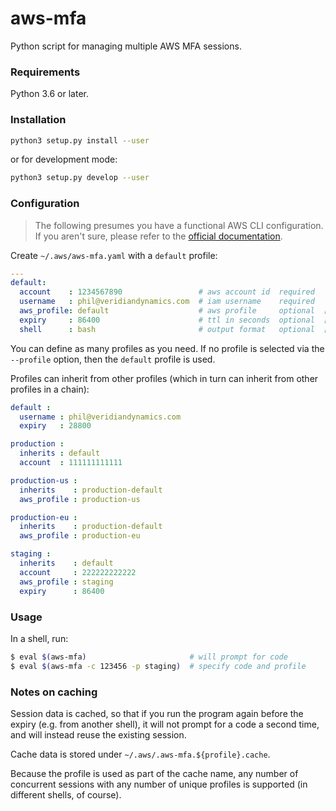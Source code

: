 # aws-mfa
Python script for managing multiple AWS MFA sessions.

### Requirements
Python 3.6 or later.

### Installation
```bash
python3 setup.py install --user
```

or for development mode:

```bash
python3 setup.py develop --user
```

### Configuration
> The following presumes you have a functional AWS CLI configuration. If you aren't
sure, please refer to the [official documentation][cli-getting-started].


Create `~/.aws/aws-mfa.yaml` with a `default` profile:

```yaml
---
default:
  account    : 1234567890                 # aws account id  required
  username   : phil@veridiandynamics.com  # iam username    required
  aws_profile: default                    # aws profile     optional  [default]
  expiry     : 86400                      # ttl in seconds  optional  [86400]
  shell      : bash                       # output format   optional  [auto-detect]
```
You can define as many profiles as you need. If no profile is selected
via the `--profile` option, then the `default` profile is used.

Profiles can inherit from other profiles (which in turn can inherit from
other profiles in a chain):

```yaml
default :
  username : phil@veridiandynamics.com
  expiry   : 28800

production :
  inherits : default
  account  : 111111111111

production-us :
  inherits    : production-default
  aws_profile : production-us

production-eu :
  inherits    : production-default
  aws_profile : production-eu

staging :
  inherits    : default
  account     : 222222222222
  aws_profile : staging
  expiry      : 86400
```

### Usage
In a shell, run:

```bash
$ eval $(aws-mfa)                       # will prompt for code
$ eval $(aws-mfa -c 123456 -p staging)  # specify code and profile
```

### Notes on caching
Session data is cached, so that if you run the program again before
the expiry (e.g. from another shell), it will not prompt for a code
a second time, and will instead reuse the existing session.

Cache data is stored under `~/.aws/.aws-mfa.${profile}.cache`.

Because the profile is used as part of the cache name, any number of
concurrent sessions with any number of unique profiles is supported
(in different shells, of course).


[cli-getting-started]: https://docs.aws.amazon.com/cli/latest/userguide/cli-chap-getting-started.html

